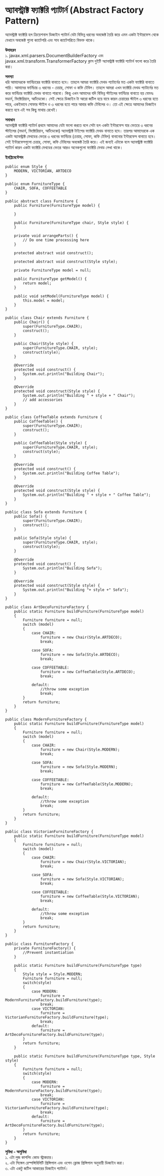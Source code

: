 # অ্যাবস্ট্রাক্ট ফ্যাক্টরি প্যাটার্ন (Abstract Factory Pattern)                    
অ্যাবস্ট্রাক্ট ফ্যাক্টরি হল ক্রিয়েশনাল ডিজাইন প্যাটার্ন যেটা বিভিন্ন ধরনের অবজেক্ট তৈরি করে এমন একটা ইন্টারফেস থেকে যেখানে অবজেক্ট গুলো ক্যাটেগরি এবং সাব ক্যাটেগরিতে বিভক্ত থাকে।                

**উদাহরন**                    
১. javax.xml.parsers.DocumentBuilderFactory এবং javax.xml.transform.TransformerFactory ক্লাস দুইটি অ্যাবস্ট্রাক্ট ফ্যাক্টরি প্যাটার্ন ফলো করে তৈরি করা। 

**সমস্যা**         
ধরি আমাদেরকে ফার্নিচারের ফ্যাক্টরি বানাতে হবে। তাহলে আমরা ফ্যাক্টরি মেথড প্যাটার্নের মত একটা ফ্যাক্টরি বানাতে পারি। আমাদের ফার্নিচার ৩ ধরনের - চেয়ার, সোফা ও কফি টেবিল। তাহলে আমরা এখন ফ্যাক্টরি মেথড প্যাটার্নের মত করে ফার্নিচার ফ্যাক্টরি মেথড বানাতে পারবো। কিন্তু এখন আমাদের যদি বিভিন্ন স্টাইলের ফার্নিচার বানাতে হয় যেমনঃ মডার্ন, ভিক্টোরিয়ান, আর্টডেকো। সেই ক্ষেত্রে ডিজাইন টা আরো জটিল হয়ে যাবে কারন চেয়ারের স্টাইল ৩ ধরনের হতে পারে, একইভাবে সোফার স্টাইল ও ৩ ধরনের হতে পারে আবার কফি টেবিলের ও। তো এই ক্ষেত্রে আমাদের ডিজাইন করতে হবে এই সব কিছু মাথায় রেখেই।                   

**সমাধান**                                     
অ্যাবস্ট্রাক্ট ফ্যাক্টরি প্যাটার্ন  প্রথমে আমাদের যেটা ফলো করতে বলে সেটা হল একটা ইন্টারফেস যার ভেতরে ৩ ধরনের স্টাইলের (মডার্ন, ভিক্টোরিয়ান, আর্টডেকো) অ্যাবস্ট্রাক্ট টাইপের ফ্যাক্টরি মেথড বানাতে হবে। তারপর আমাদেরকে এক একটা অ্যাবস্ট্রাক্ট মেথডের ভেতর ৩ ধরনের ফার্নিচার (চেয়ার, সোফা, কফি টেবিল) বানানোর ইন্টারফেস বানাতে হবে। সেই ইন্টারফেসগুলো চেয়ার, সোফা, কফি টেবিলের অবজেক্ট তৈরি করে। এই জন্যই এটাকে বলে অ্যাবস্ট্রাক্ট ফ্যাক্টরি প্যাটার্ন  কারন একটা ফ্যাক্টরি মেথডের ভেতর আরও অনেকগুলো ফ্যাক্টরি মেথড লেখা থাকে।                         

**ইমপ্লিমেন্টেশন**                

```
public enum Style {
    MODERN, VICTORIAN, ARTDECO
}
```

```
public enum FurnitureType {
    CHAIR, SOFA, COFFEETABLE
}
```

```
public abstract class Furniture {
    public Furniture(FurnitureType model) {

    }

    public Furniture(FurnitureType chair, Style style) {
    }

    private void arrangeParts() {
        // Do one time processing here
    }

    protected abstract void construct();

    protected abstract void construct(Style style);

    private FurnitureType model = null;

    public FurnitureType getModel() {
        return model;
    }

    public void setModel(FurnitureType model) {
        this.model = model;
    }
}
```

```
public class Chair extends Furniture {
    public Chair() {
        super(FurnitureType.CHAIR);
        construct();
    }

    public Chair(Style style) {
        super(FurnitureType.CHAIR, style);
        construct(style);
    }

    @Override
    protected void construct() {
        System.out.println("Building Chair");
    }

    @Override
    protected void construct(Style style) {
        System.out.println("Building " + style + " Chair");
        // add accessories
    }
}
```

```
public class CoffeeTable extends Furniture {
    public CoffeeTable() {
        super(FurnitureType.CHAIR);
        construct();
    }

    public CoffeeTable(Style style) {
        super(FurnitureType.CHAIR, style);
        construct(style);
    }

    @Override
    protected void construct() {
        System.out.println("Building Coffee Table");
    }

    @Override
    protected void construct(Style style) {
        System.out.println("Building " + style + " Coffee Table");
    }
}
```

```
public class Sofa extends Furniture {
    public Sofa() {
        super(FurnitureType.CHAIR);
        construct();
    }

    public Sofa(Style style) {
        super(FurnitureType.CHAIR, style);
        construct(style);
    }

    @Override
    protected void construct() {
        System.out.println("Building Sofa");
    }

    @Override
    protected void construct(Style style) {
        System.out.println("Building "+ style +" Sofa");
    }
}
```

```
public class ArtDecoFurnitureFactory {
    public static Furniture buildFurniture(FurnitureType model)
    {
        Furniture furniture = null;
        switch (model)
        {
            case CHAIR:
                furniture = new Chair(Style.ARTDECO);
                break;

            case SOFA:
                furniture = new Sofa(Style.ARTDECO);
                break;

            case COFFEETABLE:
                furniture = new CoffeeTable(Style.ARTDECO);
                break;

            default:
                //throw some exception
                break;
        }
        return furniture;
    }
}
```

```
public class ModernFurnitureFactory {
    public static Furniture buildFurniture(FurnitureType model)
    {
        Furniture furniture = null;
        switch (model)
        {
            case CHAIR:
                furniture = new Chair(Style.MODERN);
                break;

            case SOFA:
                furniture = new Sofa(Style.MODERN);
                break;

            case COFFEETABLE:
                furniture = new CoffeeTable(Style.MODERN);
                break;

            default:
                //throw some exception
                break;
        }
        return furniture;
    }
}
```

```
public class VictorianFurnitureFactory {
    public static Furniture buildFurniture(FurnitureType model)
    {
        Furniture furniture = null;
        switch (model)
        {
            case CHAIR:
                furniture = new Chair(Style.VICTORIAN);
                break;

            case SOFA:
                furniture = new Sofa(Style.VICTORIAN);
                break;

            case COFFEETABLE:
                furniture = new CoffeeTable(Style.VICTORIAN);
                break;

            default:
                //throw some exception
                break;
        }
        return furniture;
    }
}
```

```
public class FurnitureFactory {
    private FurnitureFactory() {
        //Prevent instantiation
    }

    public static Furniture buildFurniture(FurnitureType type)
    {
        Style style = Style.MODERN;
        Furniture furniture = null;
        switch(style)
        {
            case MODERN:
                furniture = ModernFurnitureFactory.buildFurniture(type);
                break;
            case VICTORIAN:
                furniture = VictorianFurnitureFactory.buildFurniture(type);
                break;
            default:
                furniture = ArtDecoFurnitureFactory.buildFurniture(type);
        }
        return furniture;
    }

    public static Furniture buildFurniture(FurnitureType type, Style style)
    {
        Furniture furniture = null;
        switch(style)
        {
            case MODERN:
                furniture = ModernFurnitureFactory.buildFurniture(type);
                break;
            case VICTORIAN:
                furniture = VictorianFurnitureFactory.buildFurniture(type);
                break;
            default:
                furniture = ArtDecoFurnitureFactory.buildFurniture(type);
        }
        return furniture;
    }
}
```

**সুবিধা - অসুবিধা**       
১. এটা লুজ কাপলিং কোড স্ট্রাকচার।            
২. এটা সিঙ্গেল রেস্পন্সিবিলিটি প্রিন্সিপাল এবং ওপেন ক্লোজ প্রিন্সিপাল অনুযায়ী ডিজাইন করা।                     
৩. এটা একটু জটিল আকারের ডিজাইন প্যাটার্ন।                     